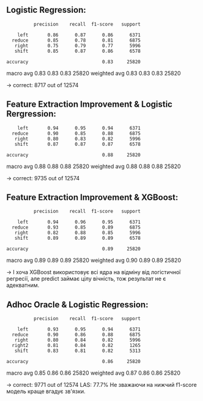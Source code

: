 ## Logistic Regression:
              precision    recall  f1-score   support

        left       0.86      0.87      0.86      6371
      reduce       0.85      0.78      0.81      6875
       right       0.75      0.79      0.77      5996
       shift       0.85      0.87      0.86      6578

    accuracy                           0.83     25820
   macro avg       0.83      0.83      0.83     25820
weighted avg       0.83      0.83      0.83     25820

-> correct: 8717 out of 12574

## Feature Extraction Improvement & Logistic Rergression:
        left       0.94      0.95      0.94      6371
      reduce       0.90      0.85      0.88      6875
       right       0.80      0.83      0.82      5996
       shift       0.87      0.87      0.87      6578

    accuracy                           0.88     25820
   macro avg       0.88      0.88      0.88     25820
weighted avg       0.88      0.88      0.88     25820

-> correct: 9735 out of 12574

## Feature Extraction Improvement & XGBoost:
              precision    recall  f1-score   support

        left       0.94      0.96      0.95      6371
      reduce       0.93      0.85      0.89      6875
       right       0.82      0.88      0.85      5996
       shift       0.89      0.89      0.89      6578

    accuracy                           0.89     25820
   macro avg       0.89      0.89      0.89     25820
weighted avg       0.90      0.89      0.89     25820

-> І хоча XGBoost використовує всі ядра на відміну від логістичної регресії, але predict займає цілу вічність, тож результат не є адекватним.

## Adhoc Oracle & Logistic Regression:
              precision    recall  f1-score   support

        left       0.93      0.95      0.94      6371
      reduce       0.90      0.86      0.88      6875
       right       0.80      0.84      0.82      5996
      right2       0.81      0.84      0.82      1265
       shift       0.83      0.81      0.82      5313

    accuracy                           0.86     25820
   macro avg       0.85      0.86      0.86     25820
weighted avg       0.87      0.86      0.86     25820


-> correct: 9771 out of 12574
LAS: 77.7%
Не зважаючи на нижчий f1-score модель краще вгадує зв'язки.